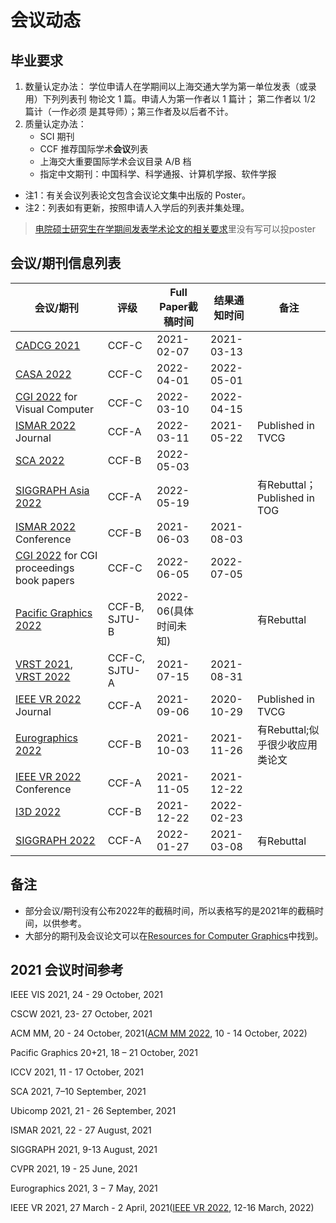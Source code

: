 # 会议动态

## 毕业要求

1. 数量认定办法： 学位申请人在学期间以上海交通大学为第一单位发表（或录用）下列列表刊 物论文 1 篇。申请人为第一作者以 1 篇计； 第二作者以 1/2 篇计（一作必须 是其导师）；第三作者及以后者不计。
2. 质量认定办法：
   - SCI 期刊
   - CCF 推荐国际学术**会议**列表
   - 上海交大重要国际学术会议目录 A/B 档
   - 指定中文期刊：中国科学、科学通报、计算机学报、软件学报


* 注1：有关会议列表论文包含会议论文集中出版的 Poster。
* 注2：列表如有更新，按照申请人入学后的列表并集处理。

> [电院硕士研究生在学期间发表学术论文的相关要求](http://yjwb.seiee.sjtu.edu.cn/yjwb/info/15540.htm)里没有写可以投poster

## 会议/期刊信息列表

| 会议/期刊                                                    | 评级          | Full Paper截稿时间 | 结果通知时间 | 备注                          |
| ------------------------------------------------------------ | ------------- | ------------------ | ------------ | ----------------------------- |
| [CADCG 2021](http://cadcg2021.icrp.xjtu.edu.cn/) | CCF-C | 2021-02-07 | 2021-03-13 | |
| [CASA 2022](http://www.casa2022.org/cfp.html) | CCF-C | 2022-04-01 | 2022-05-01 | |
| [CGI 2022](http://www.cgs-network.org/cgi22/) for Visual Computer | CCF-C | 2022-03-10 | 2022-04-15 | |
| [ISMAR 2022](https://ismar2022.org/call-for-journal-papers/) Journal   | CCF-A         | 2022-03-11         | 2021-05-22   | Published in TVCG             |
| [SCA 2022](https://computeranimation.org/instructions.html)                   | CCF-B         | 2022-05-03       |      |                               |
| [SIGGRAPH Asia 2022](https://sa2022.siggraph.org/en/submissions) | CCF-A         | 2022-05-19         |   | 有Rebuttal； Published in TOG |
| [ISMAR 2022](https://ismar2022.org/call-for-conference-papers/) Conference | CCF-B         | 2021-06-03         | 2021-08-03   |                               |
| [CGI 2022](http://www.cgs-network.org/cgi22/) for CGI proceedings book papers | CCF-C | 2022-06-05 | 2022-07-05 | |
| [Pacific Graphics 2022](https://pg2022.org/)                 | CCF-B, SJTU-B | 2022-06(具体时间未知)         |    | 有Rebuttal                    |
| [VRST 2021](https://vrst.acm.org/vrst2021/submissions/), [VRST 2022](https://vrst.acm.org/)       | CCF-C, SJTU-A | 2021-07-15         | 2021-08-31   |                               |
| [IEEE VR 2022](https://ieeevr.org/2022/contribute/) Journal   | CCF-A         | 2021-09-06         | 2020-10-29   | Published in TVCG             |
| [Eurographics 2022](https://eg2022.univ-reims.fr/su-full-papers.html) | CCF-B         | 2021-10-03         | 2021-11-26   | 有Rebuttal;似乎很少收应用类论文                    |
| [IEEE VR 2022](https://ieeevr.org/2022/contribute/conference-papers/) Conference | CCF-A         | 2021-11-05         | 2021-12-22   |                               |
| [I3D 2022](https://i3dsymposium.org/2022/)    | CCF-B         | 2021-12-22         | 2022-02-23   |                               |
| [SIGGRAPH 2022](https://s2022.siggraph.org/program/technical-papers/) | CCF-A         | 2022-01-27         | 2021-03-08   | 有Rebuttal                    |

## 备注

* 部分会议/期刊没有公布2022年的截稿时间，所以表格写的是2021年的截稿时间，以供参考。
* 大部分的期刊及会议论文可以在[Resources for Computer Graphics](https://kesen.realtimerendering.com/)中找到。


## 2021 会议时间参考

IEEE VIS 2021, 24 - 29 October, 2021

CSCW 2021, 23- 27 October, 2021

ACM MM, 20 - 24 October, 2021([ACM MM 2022][2], 10 - 14 October, 2022)

Pacific Graphics 20+21, 18 – 21 October, 2021

ICCV 2021, 11 - 17 October, 2021

SCA 2021, 7–10 September, 2021

Ubicomp 2021, 21 - 26 September, 2021

ISMAR 2021, 22 - 27 August, 2021

SIGGRAPH 2021, 9-13  August, 2021

CVPR 2021, 19 - 25 June, 2021

Eurographics 2021, 3 − 7 May, 2021

IEEE VR 2021, 27 March - 2 April, 2021([IEEE VR 2022][3], 12-16 March, 2022)


[1]: https://sa2021.siggraph.org/en/

[2]: https://2022.acmmm.org/

[3]: https://ieeevr.org/2022/contribute/
